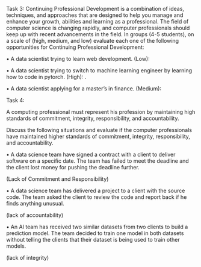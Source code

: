 Task 3:
Continuing Professional Development is a combination of ideas, techniques, and approaches that are designed to help you manage and enhance your growth, abilities and learning as a professional. The field of computer science is changing rapidly, and computer professionals should keep up with recent advancements in the field.
In groups (4-5 students), on a scale of (high, medium, and low) evaluate each one of the following opportunities for Continuing Professional Development:

•	A data scientist trying to learn web development.
(Low):


•	A data scientist trying to switch to machine learning engineer by learning how to code in pytorch.
(High):
.

•	A data scientist applying for a master’s in finance.
(Medium):


 Task 4:

A computing professional must represent his profession by maintaining high standards of commitment, integrity, responsibility, and accountability.

Discuss the following situations and evaluate if the computer professionals have maintained higher standards of commitment, integrity, responsibility, and accountability.


•	A data science team have signed a contract with a client to deliver software on a specific date. The team has failed to meet the deadline and the client lost money for pushing the deadline further.

(Lack of Commitment and Responsibility)


•	A data science team has delivered a project to a client with the source code. The team asked the client to review the code and report back if he finds anything unusual.

(lack of accountability)


•	An AI team has received two similar datasets from two clients to build a prediction model. The team decided to train one model in both datasets without telling the clients that their dataset is being used to train other models.

(lack of integrity)

